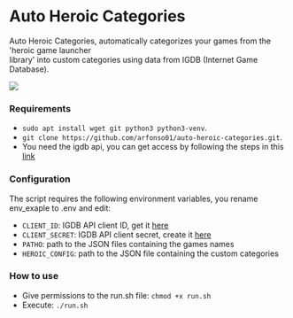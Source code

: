 # Auto Heroic Categories

Auto Heroic Categories, automatically categorizes your games from the 'heroic game launcher \
library' into custom categories using data from IGDB (Internet Game Database).

![](capture.gif)

### Requirements
* `sudo apt install wget git python3 python3-venv`.
* `git clone https://github.com/arfonso01/auto-heroic-categories.git`. 
* You need the igdb api, you can get access by following the steps in this [link](https://api-docs.igdb.com/?getting-started#account-creation)

### Configuration
The script requires the following environment variables, you rename env_exaple to .env and edit:
* `CLIENT_ID`: IGDB API client ID, get it [here](https://dev.twitch.tv/console/apps/)
* `CLIENT_SECRET`: IGDB API client secret, create it [here](https://dev.twitch.tv/console/apps/)
* `PATHO`: path to the JSON files containing the games names
* `HEROIC_CONFIG`: path to the JSON file containing the custom categories

### How to use
* Give permissions to the run.sh file: `chmod +x run.sh`
* Execute: `./run.sh`
